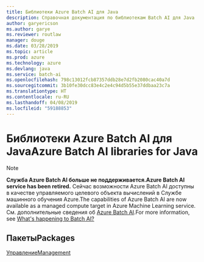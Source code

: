 ```yaml
---
title: Библиотеки Azure Batch AI для Java
description: Справочная документация по библиотекам Batch AI для Java
author: garyericson
ms.author: garye
ms.reviewer: routlaw
manager: douge
ms.date: 03/28/2019
ms.topic: article
ms.prod: azure
ms.technology: azure
ms.devlang: java
ms.service: batch-ai
ms.openlocfilehash: 798c13012fcb87357ddb28e7d2fb2080cac40a7d
ms.sourcegitcommit: 3b10fe30dcc83e4c2e4c94d5b55e37ddbaa23c7a
ms.translationtype: HT
ms.contentlocale: ru-RU
ms.lasthandoff: 04/08/2019
ms.locfileid: "59188853"
---
```

# <a name="azure-batch-ai-libraries-for-java"></a><span data-ttu-id="ce60a-103">Библиотеки Azure Batch AI для Java</span><span class="sxs-lookup"><span data-stu-id="ce60a-103">Azure Batch AI libraries for Java</span></span>

>[!Note]
><span data-ttu-id="ce60a-104">**Служба Azure Batch AI больше не поддерживается.**</span><span class="sxs-lookup"><span data-stu-id="ce60a-104">**Azure Batch AI service has been retired.**</span></span> <span data-ttu-id="ce60a-105">Сейчас возможности Azure Batch AI доступны в качестве управляемого целевого объекта вычислений в Службе машинного обучения Azure.</span><span class="sxs-lookup"><span data-stu-id="ce60a-105">The capabilities of Azure Batch AI are now available as a managed compute target in Azure Machine Learning service.</span></span> <span data-ttu-id="ce60a-106">См. дополнительные сведения об [Azure Batch AI](https://aka.ms/batchai-retirement).</span><span class="sxs-lookup"><span data-stu-id="ce60a-106">For more information, see [What's happening to Batch AI?](https://aka.ms/batchai-retirement)</span></span>

## <a name="packages"></a><span data-ttu-id="ce60a-107">Пакеты</span><span class="sxs-lookup"><span data-stu-id="ce60a-107">Packages</span></span>

[<span data-ttu-id="ce60a-108">Управление</span><span class="sxs-lookup"><span data-stu-id="ce60a-108">Management</span></span>](/java/api/overview/azure/batchai/management)